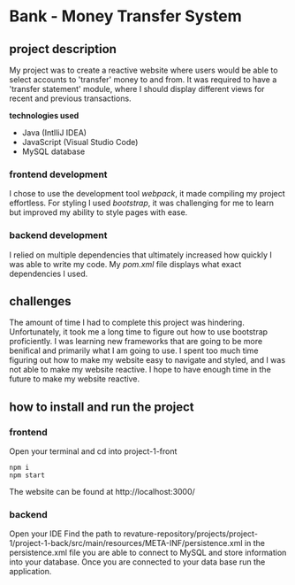 # Bank - Money Transfer System

## project description

  My project was to create a reactive website where users would be able to select accounts to 'transfer' money to and from. It was required to have a 'transfer statement' module, where I should display different views for recent and previous transactions.

  **technologies used**
  * Java (IntlliJ IDEA)
  * JavaScript (Visual Studio Code)
  * MySQL database

  ### frontend development
  I chose to use the development tool *webpack*, it made compiling my project effortless. For styling I used *bootstrap*, it was challenging for me to learn but improved my ability to style pages with ease. 

  ###  backend development 
  I relied on multiple dependencies that ultimately increased how quickly I was able to write my code. My *pom.xml* file displays what exact dependencies I used. 

## challenges 

  The amount of time I had to complete this project was hindering. Unfortunately, it took me a long time to figure out how to use bootstrap proficiently. I was learning new frameworks that are going to be more benifical and primarily what I am going to use. I spent too much time figuring out how to make my website easy to navigate and styled, and I was not able to make my website reactive. I hope to have enough time in the future to make my website reactive. 

## how to install and run the project

  ### frontend

  Open your terminal and cd into project-1-front
  ```
  npm i
  npm start
  ```
  The website can be found at http://localhost:3000/

  ### backend

  Open your IDE 
  Find the path to revature-repository/projects/project-1/project-1-back/src/main/resources/META-INF/persistence.xml
  in the persistence.xml file you are able to connect to MySQL and store information into your database. 
  Once you are connected to your data base run the application. 
